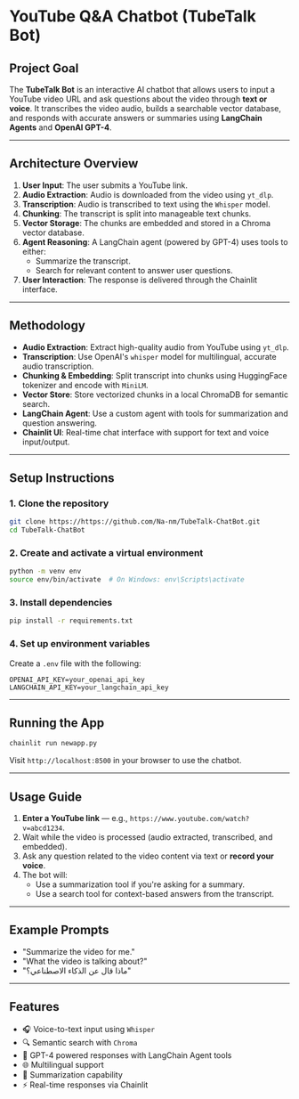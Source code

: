 
#  YouTube Q&A Chatbot (TubeTalk Bot)

##  Project Goal

The **TubeTalk Bot** is an interactive AI chatbot that allows users to input a YouTube video URL and ask questions about the video through **text or voice**. It transcribes the video audio, builds a searchable vector database, and responds with accurate answers or summaries using **LangChain Agents** and **OpenAI GPT-4**.

---

##  Architecture Overview

1. **User Input**: The user submits a YouTube link.
2. **Audio Extraction**: Audio is downloaded from the video using `yt_dlp`.
3. **Transcription**: Audio is transcribed to text using the `Whisper` model.
4. **Chunking**: The transcript is split into manageable text chunks.
5. **Vector Storage**: The chunks are embedded and stored in a Chroma vector database.
6. **Agent Reasoning**: A LangChain agent (powered by GPT-4) uses tools to either:
   - Summarize the transcript.
   - Search for relevant content to answer user questions.
7. **User Interaction**: The response is delivered through the Chainlit interface.

---

##  Methodology

- **Audio Extraction**: Extract high-quality audio from YouTube using `yt_dlp`.
- **Transcription**: Use OpenAI's `whisper` model for multilingual, accurate audio transcription.
- **Chunking & Embedding**: Split transcript into chunks using HuggingFace tokenizer and encode with `MiniLM`.
- **Vector Store**: Store vectorized chunks in a local ChromaDB for semantic search.
- **LangChain Agent**: Use a custom agent with tools for summarization and question answering.
- **Chainlit UI**: Real-time chat interface with support for text and voice input/output.

---

##  Setup Instructions

### 1. Clone the repository

```bash
git clone https://https://github.com/Na-nm/TubeTalk-ChatBot.git
cd TubeTalk-ChatBot
```

### 2. Create and activate a virtual environment

```bash
python -m venv env
source env/bin/activate  # On Windows: env\Scripts\activate
```

### 3. Install dependencies

```bash
pip install -r requirements.txt
```

### 4. Set up environment variables

Create a `.env` file with the following:

```
OPENAI_API_KEY=your_openai_api_key
LANGCHAIN_API_KEY=your_langchain_api_key
```

---

##  Running the App

```bash
chainlit run newapp.py 
```

Visit `http://localhost:8500` in your browser to use the chatbot.

---

##  Usage Guide

1. **Enter a YouTube link** — e.g., `https://www.youtube.com/watch?v=abcd1234`.
2. Wait while the video is processed (audio extracted, transcribed, and embedded).
3. Ask any question related to the video content via text or **record your voice**.
4. The bot will:
   - Use a summarization tool if you're asking for a summary.
   - Use a search tool for context-based answers from the transcript.

---

##  Example Prompts

- "Summarize the video for me."
- "What the video is talking about?"
- "ماذا قال عن الذكاء الاصطناعي؟"

---

##  Features

- 🎧 Voice-to-text input using `Whisper`
- 🔍 Semantic search with `Chroma`
- 🤖 GPT-4 powered responses with LangChain Agent tools
- 🌐 Multilingual support
- 🧠 Summarization capability
- ⚡ Real-time responses via Chainlit
